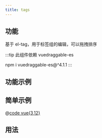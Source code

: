 ```yaml
---
title: tags
---
```


## 功能

基于 el-tag，用于标签组的编辑，可以拖拽排序

:::tip
此组件依赖 vuedraggable-es

npm i vuedraggable-es@^4.1.1
:::

## 功能示例

<Example />

## 简单示例

<Simple />

@[code vue{3,12}](@/components/tags/docs/simple.vue)

## 用法

<Usage />

<script setup>
import Example from "@/components/tags/docs/example.vue";
import Simple from "@/components/tags/docs/simple.vue";
import Usage from "@/components/tags/docs/usage.vue";
</script>